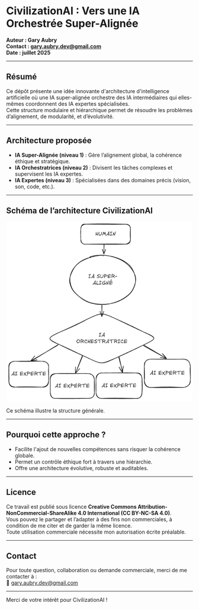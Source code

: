 # CivilizationAI : Vers une IA Orchestrée Super-Alignée

**Auteur : Gary Aubry**  
**Contact : gary.aubry.dev@gmail.com**  
**Date : juillet 2025**

---

## Résumé

Ce dépôt présente une idée innovante d'architecture d'intelligence artificielle où une IA super-alignée orchestre des IA intermédiaires qui elles-mêmes coordonnent des IA expertes spécialisées.  
Cette structure modulaire et hiérarchique permet de résoudre les problèmes d’alignement, de modularité, et d’évolutivité.

---

## Architecture proposée

- **IA Super-Alignée (niveau 1)** : Gère l’alignement global, la cohérence éthique et stratégique.  
- **IA Orchestratrices (niveau 2)** : Divisent les tâches complexes et supervisent les IA expertes.  
- **IA Expertes (niveau 3)** : Spécialisées dans des domaines précis (vision, son, code, etc.).

---

## Schéma de l’architecture CivilizationAI

![Architecture de CivilizationAI](./schema-CivilizationAI.png)

Ce schéma illustre la structure générale.

---

## Pourquoi cette approche ?

- Facilite l'ajout de nouvelles compétences sans risquer la cohérence globale.  
- Permet un contrôle éthique fort à travers une hiérarchie.  
- Offre une architecture évolutive, robuste et auditables.

---

## Licence

Ce travail est publié sous licence **Creative Commons Attribution-NonCommercial-ShareAlike 4.0 International (CC BY-NC-SA 4.0)**.  
Vous pouvez le partager et l’adapter à des fins non commerciales, à condition de me citer et de garder la même licence.  
Toute utilisation commerciale nécessite mon autorisation écrite préalable.

---

## Contact

Pour toute question, collaboration ou demande commerciale, merci de me contacter à :  
📧 gary.aubry.dev@gmail.com

---

Merci de votre intérêt pour CivilizationAI !
